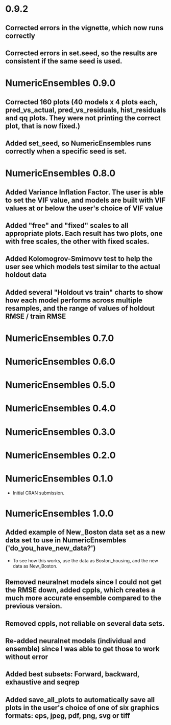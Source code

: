 # 0.9.2
## Corrected errors in the vignette, which now runs correctly
## Corrected errors in set.seed, so the results are consistent if the same seed is used.

# NumericEnsembles 0.9.0
## Corrected 160 plots (40 models x 4 plots each, pred_vs_actual, pred_vs_residuals, hist_residuals and qq plots. They were not printing the correct plot, that is now fixed.)

## Added set_seed, so NumericEnsembles runs correctly when a specific seed is set.

# NumericEnsembles 0.8.0
## Added Variance Inflation Factor. The user is able to set the VIF value, and models are built with VIF values at or below the user's choice of VIF value

## Added "free" and "fixed" scales to all appropriate plots. Each result has two plots, one with free scales, the other with fixed scales.

## Added Kolomogrov-Smirnovv test to help the user see which models test similar to the actual holdout data

## Added several "Holdout vs train" charts to show how each model performs across multiple resamples, and the range of values of holdout RMSE / train RMSE

# NumericEnsembles 0.7.0

# NumericEnsembles 0.6.0

# NumericEnsembles 0.5.0

# NumericEnsembles 0.4.0

# NumericEnsembles 0.3.0

# NumericEnsembles 0.2.0

# NumericEnsembles 0.1.0

* Initial CRAN submission.

# NumericEnsembles 1.0.0

## Added example of New_Boston data set as a new data set to use in NumericEnsembles ('do_you_have_new_data?')

* To see how this works, use the data as Boston_housing, and the new data as New_Boston.

## Removed neuralnet models since I could not get the RMSE down, added cppls, which creates a much more accurate ensemble compared to the previous version.

## Removed cppls, not reliable on several data sets.

## Re-added neuralnet models (individual and ensemble) since I was able to get those to work without error

## Added best subsets: Forward, backward, exhaustive and seqrep

## Added save_all_plots to automatically save all plots in the user's choice of one of six graphics formats: eps, jpeg, pdf, png, svg or tiff

